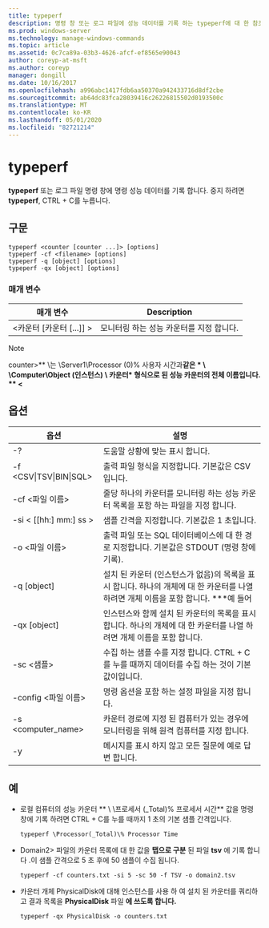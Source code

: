 ```yaml
---
title: typeperf
description: 명령 창 또는 로그 파일에 성능 데이터를 기록 하는 typeperf에 대 한 참조 항목입니다.
ms.prod: windows-server
ms.technology: manage-windows-commands
ms.topic: article
ms.assetid: 0c7ca89a-03b3-4626-afcf-ef8565e90043
author: coreyp-at-msft
ms.author: coreyp
manager: dongill
ms.date: 10/16/2017
ms.openlocfilehash: a996abc1417fdb6aa50370a942433716d8df2cbe
ms.sourcegitcommit: ab64dc83fca28039416c26226815502d0193500c
ms.translationtype: MT
ms.contentlocale: ko-KR
ms.lasthandoff: 05/01/2020
ms.locfileid: "82721214"
---
```

# <a name="typeperf"></a>typeperf

**typeperf** 또는 로그 파일 명령 창에 명령 성능 데이터를 기록 합니다. 중지 하려면 **typeperf**, CTRL + C를 누릅니다.

## <a name="syntax"></a>구문

```
typeperf <counter [counter ...]> [options]
typeperf -cf <filename> [options]
typeperf -q [object] [options]
typeperf -qx [object] [options]
```

### <a name="parameters"></a>매개 변수

|매개 변수|Description|
|---------|-----------|
|\<카운터 [카운터 [...]] >|모니터링 하는 성능 카운터를 지정 합니다.|

> [!NOTE]
> counter>** \\는 \\Server1\Processor (0)\% 사용자 시간과**같은 * \\ \\Computer\Object (인스턴스) \ 카운터* 형식으로 된 성능 카운터의 전체 이름입니다. ** \<**

## <a name="options"></a>옵션

|                   옵션                   |                                                         설명                                                          |
|--------------------------------------------|------------------------------------------------------------------------------------------------------------------------------|
|                     -?                     |                                               도움말 상황에 맞는 표시 합니다.                                               |
| -f \<CSV&verbar;TSV&verbar;BIN&verbar;SQL> |                                    출력 파일 형식을 지정합니다. 기본값은 CSV입니다.                                     |
|              -cf \<파일 이름>               |              줄당 하나의 카운터를 모니터링 하는 성능 카운터 목록을 포함 하는 파일을 지정 합니다.               |
|             -si < [[hh:] mm:] ss >             |                                  샘플 간격을 지정합니다. 기본값은 1 초입니다.                                   |
|               -o \<파일 이름>               |     출력 파일 또는 SQL 데이터베이스에 대 한 경로 지정합니다. 기본값은 STDOUT (명령 창에 기록).      |
|                -q [object]                 | 설치 된 카운터 (인스턴스가 없음)의 목록을 표시 합니다. 하나의 개체에 대 한 카운터를 나열 하려면 개체 이름을 포함 합니다. \*\*\*예 들어 |
|                -qx [object]                |        인스턴스와 함께 설치 된 카운터의 목록을 표시 합니다. 하나의 개체에 대 한 카운터를 나열 하려면 개체 이름을 포함 합니다.        |
|               -sc \<샘플>               |             수집 하는 샘플 수를 지정 합니다. CTRL + C를 누를 때까지 데이터를 수집 하는 것이 기본값이입니다.              |
|            -config \<파일 이름>             |                                    명령 옵션을 포함 하는 설정 파일을 지정 합니다.                                     |
|            -s \<computer_name>             |                   카운터 경로에 지정 된 컴퓨터가 있는 경우에 모니터링을 위해 원격 컴퓨터를 지정 합니다.                    |
|                     -y                     |                                        메시지를 표시 하지 않고 모든 질문에 예로 답변 합니다.                                        |

## <a name="examples"></a>예

- 로컬 컴퓨터의 성능 카운터 ** \\ \\프로세서 (_Total)\% 프로세서 시간** 값을 명령 창에 기록 하려면 CTRL + C를 누를 때까지 1 초의 기본 샘플 간격입니다.  
  ```
  typeperf \Processor(_Total)\% Processor Time
  ```  
- Domain2> 파일의 카운터 목록에 대 한 값을 **탭으로 구분** 된 파일 **tsv** 에 기록 합니다 .이 샘플 간격으로 5 초 후에 50 샘플이 수집 됩니다.  
  ```
  typeperf -cf counters.txt -si 5 -sc 50 -f TSV -o domain2.tsv
  ```  
- 카운터 개체 PhysicalDisk에 대해 인스턴스를 사용 하 여 설치 된 카운터를 쿼리하고 결과 목록을 **PhysicalDisk** 파일 **에 쓰도록 합니다.**  
  ```
  typeperf -qx PhysicalDisk -o counters.txt
  ```
